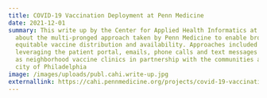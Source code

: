 ```yaml
---
title: COVID-19 Vaccination Deployment at Penn Medicine
date: 2021-12-01
summary: This write up by the Center for Applied Health Informatics at Penn
  about the multi-pronged approach taken by Penn Medicine to enable broad and
  equitable vaccine distribution and availability. Approaches included
  leveraging the patient portal, emails, phone calls and text messages as well
  as neighborhood vaccine clinics in partnership with the communities and the
  city of Philadelphia
image: /images/uploads/publ.cahi.write-up.jpg
externallink: https://cahi.pennmedicine.org/projects/covid-19-vaccination-deployment-penn-medicine
---
```

